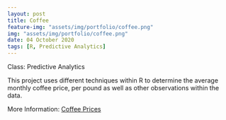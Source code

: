 ```yaml
---
layout: post
title: Coffee
feature-img: "assets/img/portfolio/coffee.png"
img: "assets/img/portfolio/coffee.png"
date: 04 October 2020
tags: [R, Predictive Analytics]
---
```


Class: Predictive Analytics

This project uses different techniques within R to determine the average monthly coffee price, per pound as well as other observations within the data.

More Information: 
[Coffee Prices](https://github.com/knmoses/DSC630-Coffee-Prices)
